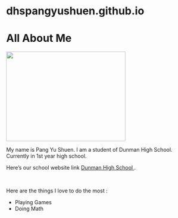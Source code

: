 # dhspangyushuen.github.io
<!DOCTYPE html>
<html>
<link rel="stylesheet" type="text/css" href="style.css">
<body>
<h1> All About Me</h1>
<title> This is my website </title>
<img src="https://lh3.googleusercontent.com/xLBnrM0aiJMbmMbCdKNzIOFDtmkB5AJJXiEzd3J3yqMF7EXTfKEZ3Q0nDtdemLH-Zu1PiPE=s85" width="320" Height="240"/>
<p>
My name is Pang Yu Shuen. I am a student of Dunman High School. Currently in 1st year high school. </p>
<p>
Here’s our school website link <a href ="www.dhs.sg"> Dunman High School  </a>. </p>
<br>
<p>Here are the things I love to do the most : </p> 
<ul>
<li>Playing Games</li>
<li>Doing Math</li>
</ul>
</body>
</html>
